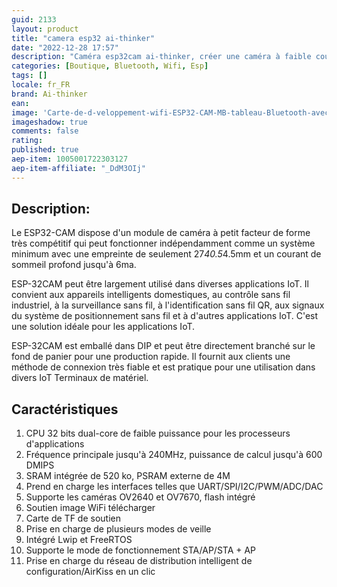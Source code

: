 ```yaml
---
guid: 2133
layout: product 
title: "camera esp32 ai-thinker"
date: "2022-12-28 17:57"
description: "Caméra esp32cam ai-thinker, créer une caméra à faible cout"
categories: [Boutique, Bluetooth, Wifi, Esp]
tags: []
locale: fr_FR
brand: Ai-thinker
ean: 
image: 'Carte-de-d-veloppement-wifi-ESP32-CAM-MB-tableau-Bluetooth-avec-cam-ra-OV2640-micro-USB.jpg'
imageshadow: true
comments: false
rating:  
published: true
aep-item: 1005001722303127
aep-item-affiliate: "_DdM3OIj"
---
```


## Description:
 
Le ESP32-CAM dispose d'un module de caméra à petit facteur de forme très compétitif qui peut fonctionner indépendamment comme un système minimum avec une empreinte de seulement 27*40.5*4.5mm et un courant de sommeil profond jusqu'à 6ma.

ESP-32CAM peut être largement utilisé dans diverses applications IoT. Il convient aux appareils intelligents domestiques, au contrôle sans fil industriel, à la surveillance sans fil, à l'identification sans fil QR, aux signaux du système de positionnement sans fil et à d'autres applications IoT. C'est une solution idéale pour les applications IoT.

ESP-32CAM est emballé dans DIP et peut être directement branché sur le fond de panier pour une production rapide. Il fournit aux clients une méthode de connexion très fiable et est pratique pour une utilisation dans divers IoT
Terminaux de matériel.

## Caractéristiques

1. CPU 32 bits dual-core de faible puissance pour les processeurs d'applications
2. Fréquence principale jusqu'à 240MHz, puissance de calcul jusqu'à 600 DMIPS
3. SRAM intégrée de 520 ko, PSRAM externe de 4M
4. Prend en charge les interfaces telles que UART/SPI/I2C/PWM/ADC/DAC
5. Supporte les caméras OV2640 et OV7670, flash intégré
6. Soutien image WiFi télécharger
7. Carte de TF de soutien
8. Prise en charge de plusieurs modes de veille
9. Intégré Lwip et FreeRTOS
10. Supporte le mode de fonctionnement STA/AP/STA + AP
11. Prise en charge du réseau de distribution intelligent de configuration/AirKiss en un clic

